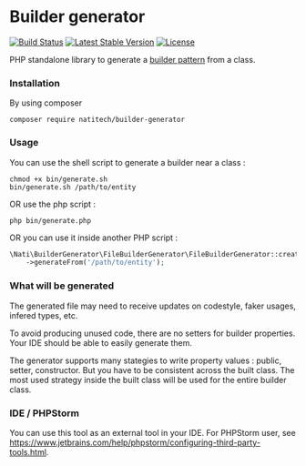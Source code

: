 # Builder generator

[![Build Status](https://travis-ci.org/natitech/builder-generator.svg?branch=master)](https://travis-ci.org/natitech/builder-generator)
[![Latest Stable Version](https://poser.pugx.org/natitech/builder-generator/v/stable)](https://packagist.org/packages/natitech/builder-generator)
[![License](https://poser.pugx.org/natitech/builder-generator/license)](https://packagist.org/packages/natitech/builder-generator)

PHP standalone library to generate a [builder pattern](https://en.wikipedia.org/wiki/Builder_pattern) from a class.

### Installation

By using composer

```
composer require natitech/builder-generator
```

### Usage

You can use the shell script to generate a builder near a class :  

```shell script
chmod +x bin/generate.sh
bin/generate.sh /path/to/entity
```

OR use the php script :

```shell script
php bin/generate.php
```

OR you can use it inside another PHP script :

```php
\Nati\BuilderGenerator\FileBuilderGenerator\FileBuilderGenerator::create()
    ->generateFrom('/path/to/entity');
```

### What will be generated 

The generated file may need to receive updates on codestyle, faker usages, infered types, etc. 

To avoid producing unused code, there are no setters for builder properties. Your IDE should be able to easily generate them.  

The generator supports many stategies to write property values : public, setter, constructor. But you have to be consistent across the built class. The most used strategy inside the built class will be used for the entire builder class.

### IDE / PHPStorm

You can use this tool as an external tool in your IDE. For PHPStorm user, see https://www.jetbrains.com/help/phpstorm/configuring-third-party-tools.html.
